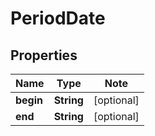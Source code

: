 # PeriodDate

## Properties

Name | Type | Note
---- | ---- | ----
**begin** | **String** | [optional] 
**end** | **String** | [optional] 

